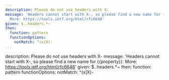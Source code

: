 ---
description: Please do not use headers with X-
message: 'Headers cannot start with X-, so please find a new name for {{property}}.
  More: https://tools.ietf.org/html/rfc6648'
given: $..headers.*~
then:
  function: pattern
  functionOptions:
    notMatch: ^(x|X)-
...description: Please do not use headers with X-
message: 'Headers cannot start with X-, so please find a new name for {{property}}.
  More: https://tools.ietf.org/html/rfc6648'
given: $..headers.*~
then:
  function: pattern
  functionOptions:
    notMatch: ^(x|X)-